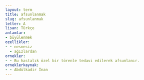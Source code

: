 ```yaml
---
layout: term
title: afsunlanmak
slug: afsunlanmak
letter: A
lisan: Türkçe
anlamlar:
- büyülenmek
ozellikler:
- - nesnesiz
  - ağızlardan
ornekler:
- - Bu hastalık özel bir törenle tedavi edilerek afsunlanır.
orneklerkaynak:
- - Abdülkadir İnan
---
```

